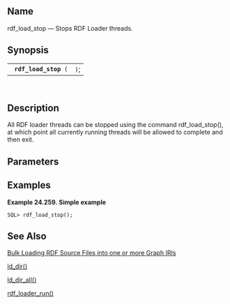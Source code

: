 <div id="fn_rdf_load_stop" class="refentry">

<div class="titlepage">

</div>

<div class="refnamediv">

## Name

rdf_load_stop — Stops RDF Loader threads.

</div>

<div class="refsynopsisdiv">

## Synopsis

<div id="fsyn_rdf_load_stop" class="funcsynopsis">

|                            |      |
|----------------------------|------|
| ` `**`rdf_load_stop`**` (` | `)`; |

<div class="funcprototype-spacer">

 

</div>

</div>

</div>

<div id="desc_rdf_load_stop" class="refsect1">

## Description

All RDF loader threads can be stopped using the command rdf_load_stop(),
at which point all currently running threads will be allowed to complete
and then exit.

</div>

<div id="params_rdf_load_stop" class="refsect1">

## Parameters

</div>

<div id="examples_rdf_load_stop" class="refsect1">

## Examples

<div id="ex_rdf_load_stop" class="example">

**Example 24.259. Simple example**

<div class="example-contents">

``` screen
SQL> rdf_load_stop();
```

</div>

</div>

  

</div>

<div id="seealso_rdf_load_stop" class="refsect1">

## See Also

<a
href="http://virtuoso.openlinksw.com/dataspace/doc/dav/wiki/main/virtbulkrdfloader"
class="ulink" target="_top">Bulk Loading RDF Source Files into one or
more Graph IRIs</a>

<a href="fn_ld_dir.html" class="link" title="ld_dir">ld_dir()</a>

<a href="fn_ld_dir_all.html" class="link"
title="ld_dir_all">ld_dir_all()</a>

<a href="fn_rdf_loader_run.html" class="link"
title="rdf_loader_run">rdf_loader_run()</a>

</div>

</div>
